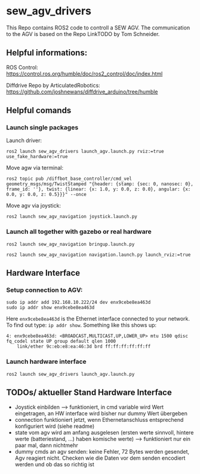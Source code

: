 # sew_agv_drivers

This Repo contains ROS2 code to controll a SEW AGV. The communication to the AGV is based on the Repo LinkTODO by Tom Schneider.

## Helpful informations:
ROS Control: https://control.ros.org/humble/doc/ros2_control/doc/index.html 

Diffdrive Repo by ArticulatedRobotics: https://github.com/joshnewans/diffdrive_arduino/tree/humble 


## Helpful comands
### Launch single packages
Launch driver:
```
ros2 launch sew_agv_drivers launch_agv.launch.py rviz:=true use_fake_hardware:=true
```
Move agw via terminal:
```
ros2 topic pub /diffbot_base_controller/cmd_vel geometry_msgs/msg/TwistStamped "{header: {stamp: {sec: 0, nanosec: 0}, frame_id: ''}, twist: {linear: {x: 1.0, y: 0.0, z: 0.0}, angular: {x: 0.0, y: 0.0, z: 0.5}}}" --once
```
Move agv via joystick:
```
ros2 launch sew_agv_navigation joystick.launch.py
```
### Launch all together with gazebo or real hardware
```
ros2 launch sew_agv_navigation bringup.launch.py
```
```
ros2 launch sew_agv_navigation navigation.launch.py launch_rviz:=true
```






## Hardware Interface
### Setup connection to AGV:
```
sudo ip addr add 192.168.10.222/24 dev enx9cebe8ea463d
sudo ip addr show enx9cebe8ea463d
```
Here `enx9cebe8ea463d` is the Ethernet interface connected to your network. To find out type: `ip addr show`. Something like this shows up:
```
4: enx9cebe8ea463d: <BROADCAST,MULTICAST,UP,LOWER_UP> mtu 1500 qdisc fq_codel state UP group default qlen 1000
    link/ether 9c:eb:e8:ea:46:3d brd ff:ff:ff:ff:ff:ff
```

### Launch hardware interface
```
ros2 launch sew_agv_drivers launch_agv.launch.py 
```



## TODOs/ aktueller Stand Hardware Interface
- Joystick einbilden --> funktioniert, in cmd variable wird Wert eingetragen, an HW interface wird bisher nur dummy Wert übergeben
- connection funktioniert jetzt, wenn Ethernetanschluss entsprechend konfiguriert wird (siehe readme)
- state vom agv wird am anfang ausgelesen (ersten werte sinnvoll, hintere werte (batteriestand, ...) haben komische werte) --> funktioniert nur ein paar mal, dann nichtmehr
- dummy cmds an agv senden: keine Fehler, 72 Bytes werden gesendet, Agv reagiert nicht. Checken wie die Daten vor dem senden encodiert werden und ob das so richtig ist
